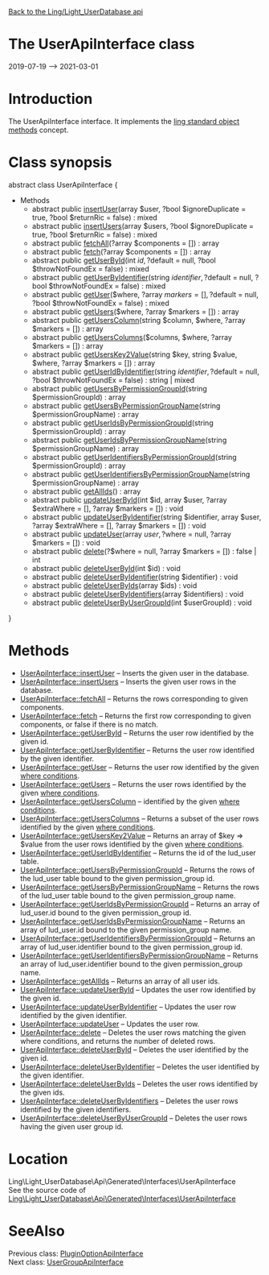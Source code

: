 [Back to the Ling/Light_UserDatabase api](https://github.com/lingtalfi/Light_UserDatabase/blob/master/doc/api/Ling/Light_UserDatabase.md)



The UserApiInterface class
================
2019-07-19 --> 2021-03-01






Introduction
============

The UserApiInterface interface.
It implements the [ling standard object methods](https://github.com/lingtalfi/Light_BreezeGenerator/blob/master/doc/pages/ling-standard-object-methods.md) concept.



Class synopsis
==============


abstract class <span class="pl-k">UserApiInterface</span>  {

- Methods
    - abstract public [insertUser](https://github.com/lingtalfi/Light_UserDatabase/blob/master/doc/api/Ling/Light_UserDatabase/Api/Generated/Interfaces/UserApiInterface/insertUser.md)(array $user, ?bool $ignoreDuplicate = true, ?bool $returnRic = false) : mixed
    - abstract public [insertUsers](https://github.com/lingtalfi/Light_UserDatabase/blob/master/doc/api/Ling/Light_UserDatabase/Api/Generated/Interfaces/UserApiInterface/insertUsers.md)(array $users, ?bool $ignoreDuplicate = true, ?bool $returnRic = false) : mixed
    - abstract public [fetchAll](https://github.com/lingtalfi/Light_UserDatabase/blob/master/doc/api/Ling/Light_UserDatabase/Api/Generated/Interfaces/UserApiInterface/fetchAll.md)(?array $components = []) : array
    - abstract public [fetch](https://github.com/lingtalfi/Light_UserDatabase/blob/master/doc/api/Ling/Light_UserDatabase/Api/Generated/Interfaces/UserApiInterface/fetch.md)(?array $components = []) : array
    - abstract public [getUserById](https://github.com/lingtalfi/Light_UserDatabase/blob/master/doc/api/Ling/Light_UserDatabase/Api/Generated/Interfaces/UserApiInterface/getUserById.md)(int $id, ?$default = null, ?bool $throwNotFoundEx = false) : mixed
    - abstract public [getUserByIdentifier](https://github.com/lingtalfi/Light_UserDatabase/blob/master/doc/api/Ling/Light_UserDatabase/Api/Generated/Interfaces/UserApiInterface/getUserByIdentifier.md)(string $identifier, ?$default = null, ?bool $throwNotFoundEx = false) : mixed
    - abstract public [getUser](https://github.com/lingtalfi/Light_UserDatabase/blob/master/doc/api/Ling/Light_UserDatabase/Api/Generated/Interfaces/UserApiInterface/getUser.md)($where, ?array $markers = [], ?$default = null, ?bool $throwNotFoundEx = false) : mixed
    - abstract public [getUsers](https://github.com/lingtalfi/Light_UserDatabase/blob/master/doc/api/Ling/Light_UserDatabase/Api/Generated/Interfaces/UserApiInterface/getUsers.md)($where, ?array $markers = []) : array
    - abstract public [getUsersColumn](https://github.com/lingtalfi/Light_UserDatabase/blob/master/doc/api/Ling/Light_UserDatabase/Api/Generated/Interfaces/UserApiInterface/getUsersColumn.md)(string $column, $where, ?array $markers = []) : array
    - abstract public [getUsersColumns](https://github.com/lingtalfi/Light_UserDatabase/blob/master/doc/api/Ling/Light_UserDatabase/Api/Generated/Interfaces/UserApiInterface/getUsersColumns.md)($columns, $where, ?array $markers = []) : array
    - abstract public [getUsersKey2Value](https://github.com/lingtalfi/Light_UserDatabase/blob/master/doc/api/Ling/Light_UserDatabase/Api/Generated/Interfaces/UserApiInterface/getUsersKey2Value.md)(string $key, string $value, $where, ?array $markers = []) : array
    - abstract public [getUserIdByIdentifier](https://github.com/lingtalfi/Light_UserDatabase/blob/master/doc/api/Ling/Light_UserDatabase/Api/Generated/Interfaces/UserApiInterface/getUserIdByIdentifier.md)(string $identifier, ?$default = null, ?bool $throwNotFoundEx = false) : string | mixed
    - abstract public [getUsersByPermissionGroupId](https://github.com/lingtalfi/Light_UserDatabase/blob/master/doc/api/Ling/Light_UserDatabase/Api/Generated/Interfaces/UserApiInterface/getUsersByPermissionGroupId.md)(string $permissionGroupId) : array
    - abstract public [getUsersByPermissionGroupName](https://github.com/lingtalfi/Light_UserDatabase/blob/master/doc/api/Ling/Light_UserDatabase/Api/Generated/Interfaces/UserApiInterface/getUsersByPermissionGroupName.md)(string $permissionGroupName) : array
    - abstract public [getUserIdsByPermissionGroupId](https://github.com/lingtalfi/Light_UserDatabase/blob/master/doc/api/Ling/Light_UserDatabase/Api/Generated/Interfaces/UserApiInterface/getUserIdsByPermissionGroupId.md)(string $permissionGroupId) : array
    - abstract public [getUserIdsByPermissionGroupName](https://github.com/lingtalfi/Light_UserDatabase/blob/master/doc/api/Ling/Light_UserDatabase/Api/Generated/Interfaces/UserApiInterface/getUserIdsByPermissionGroupName.md)(string $permissionGroupName) : array
    - abstract public [getUserIdentifiersByPermissionGroupId](https://github.com/lingtalfi/Light_UserDatabase/blob/master/doc/api/Ling/Light_UserDatabase/Api/Generated/Interfaces/UserApiInterface/getUserIdentifiersByPermissionGroupId.md)(string $permissionGroupId) : array
    - abstract public [getUserIdentifiersByPermissionGroupName](https://github.com/lingtalfi/Light_UserDatabase/blob/master/doc/api/Ling/Light_UserDatabase/Api/Generated/Interfaces/UserApiInterface/getUserIdentifiersByPermissionGroupName.md)(string $permissionGroupName) : array
    - abstract public [getAllIds](https://github.com/lingtalfi/Light_UserDatabase/blob/master/doc/api/Ling/Light_UserDatabase/Api/Generated/Interfaces/UserApiInterface/getAllIds.md)() : array
    - abstract public [updateUserById](https://github.com/lingtalfi/Light_UserDatabase/blob/master/doc/api/Ling/Light_UserDatabase/Api/Generated/Interfaces/UserApiInterface/updateUserById.md)(int $id, array $user, ?array $extraWhere = [], ?array $markers = []) : void
    - abstract public [updateUserByIdentifier](https://github.com/lingtalfi/Light_UserDatabase/blob/master/doc/api/Ling/Light_UserDatabase/Api/Generated/Interfaces/UserApiInterface/updateUserByIdentifier.md)(string $identifier, array $user, ?array $extraWhere = [], ?array $markers = []) : void
    - abstract public [updateUser](https://github.com/lingtalfi/Light_UserDatabase/blob/master/doc/api/Ling/Light_UserDatabase/Api/Generated/Interfaces/UserApiInterface/updateUser.md)(array $user, ?$where = null, ?array $markers = []) : void
    - abstract public [delete](https://github.com/lingtalfi/Light_UserDatabase/blob/master/doc/api/Ling/Light_UserDatabase/Api/Generated/Interfaces/UserApiInterface/delete.md)(?$where = null, ?array $markers = []) : false | int
    - abstract public [deleteUserById](https://github.com/lingtalfi/Light_UserDatabase/blob/master/doc/api/Ling/Light_UserDatabase/Api/Generated/Interfaces/UserApiInterface/deleteUserById.md)(int $id) : void
    - abstract public [deleteUserByIdentifier](https://github.com/lingtalfi/Light_UserDatabase/blob/master/doc/api/Ling/Light_UserDatabase/Api/Generated/Interfaces/UserApiInterface/deleteUserByIdentifier.md)(string $identifier) : void
    - abstract public [deleteUserByIds](https://github.com/lingtalfi/Light_UserDatabase/blob/master/doc/api/Ling/Light_UserDatabase/Api/Generated/Interfaces/UserApiInterface/deleteUserByIds.md)(array $ids) : void
    - abstract public [deleteUserByIdentifiers](https://github.com/lingtalfi/Light_UserDatabase/blob/master/doc/api/Ling/Light_UserDatabase/Api/Generated/Interfaces/UserApiInterface/deleteUserByIdentifiers.md)(array $identifiers) : void
    - abstract public [deleteUserByUserGroupId](https://github.com/lingtalfi/Light_UserDatabase/blob/master/doc/api/Ling/Light_UserDatabase/Api/Generated/Interfaces/UserApiInterface/deleteUserByUserGroupId.md)(int $userGroupId) : void

}






Methods
==============

- [UserApiInterface::insertUser](https://github.com/lingtalfi/Light_UserDatabase/blob/master/doc/api/Ling/Light_UserDatabase/Api/Generated/Interfaces/UserApiInterface/insertUser.md) &ndash; Inserts the given user in the database.
- [UserApiInterface::insertUsers](https://github.com/lingtalfi/Light_UserDatabase/blob/master/doc/api/Ling/Light_UserDatabase/Api/Generated/Interfaces/UserApiInterface/insertUsers.md) &ndash; Inserts the given user rows in the database.
- [UserApiInterface::fetchAll](https://github.com/lingtalfi/Light_UserDatabase/blob/master/doc/api/Ling/Light_UserDatabase/Api/Generated/Interfaces/UserApiInterface/fetchAll.md) &ndash; Returns the rows corresponding to given components.
- [UserApiInterface::fetch](https://github.com/lingtalfi/Light_UserDatabase/blob/master/doc/api/Ling/Light_UserDatabase/Api/Generated/Interfaces/UserApiInterface/fetch.md) &ndash; Returns the first row corresponding to given components, or false if there is no match.
- [UserApiInterface::getUserById](https://github.com/lingtalfi/Light_UserDatabase/blob/master/doc/api/Ling/Light_UserDatabase/Api/Generated/Interfaces/UserApiInterface/getUserById.md) &ndash; Returns the user row identified by the given id.
- [UserApiInterface::getUserByIdentifier](https://github.com/lingtalfi/Light_UserDatabase/blob/master/doc/api/Ling/Light_UserDatabase/Api/Generated/Interfaces/UserApiInterface/getUserByIdentifier.md) &ndash; Returns the user row identified by the given identifier.
- [UserApiInterface::getUser](https://github.com/lingtalfi/Light_UserDatabase/blob/master/doc/api/Ling/Light_UserDatabase/Api/Generated/Interfaces/UserApiInterface/getUser.md) &ndash; Returns the user row identified by the given [where conditions](https://github.com/lingtalfi/SimplePdoWrapper#the-where-conditions).
- [UserApiInterface::getUsers](https://github.com/lingtalfi/Light_UserDatabase/blob/master/doc/api/Ling/Light_UserDatabase/Api/Generated/Interfaces/UserApiInterface/getUsers.md) &ndash; Returns the user rows identified by the given [where conditions](https://github.com/lingtalfi/SimplePdoWrapper#the-where-conditions).
- [UserApiInterface::getUsersColumn](https://github.com/lingtalfi/Light_UserDatabase/blob/master/doc/api/Ling/Light_UserDatabase/Api/Generated/Interfaces/UserApiInterface/getUsersColumn.md) &ndash; identified by the given [where conditions](https://github.com/lingtalfi/SimplePdoWrapper#the-where-conditions).
- [UserApiInterface::getUsersColumns](https://github.com/lingtalfi/Light_UserDatabase/blob/master/doc/api/Ling/Light_UserDatabase/Api/Generated/Interfaces/UserApiInterface/getUsersColumns.md) &ndash; Returns a subset of the user rows identified by the given [where conditions](https://github.com/lingtalfi/SimplePdoWrapper#the-where-conditions).
- [UserApiInterface::getUsersKey2Value](https://github.com/lingtalfi/Light_UserDatabase/blob/master/doc/api/Ling/Light_UserDatabase/Api/Generated/Interfaces/UserApiInterface/getUsersKey2Value.md) &ndash; Returns an array of $key => $value from the user rows identified by the given [where conditions](https://github.com/lingtalfi/SimplePdoWrapper#the-where-conditions).
- [UserApiInterface::getUserIdByIdentifier](https://github.com/lingtalfi/Light_UserDatabase/blob/master/doc/api/Ling/Light_UserDatabase/Api/Generated/Interfaces/UserApiInterface/getUserIdByIdentifier.md) &ndash; Returns the id of the lud_user table.
- [UserApiInterface::getUsersByPermissionGroupId](https://github.com/lingtalfi/Light_UserDatabase/blob/master/doc/api/Ling/Light_UserDatabase/Api/Generated/Interfaces/UserApiInterface/getUsersByPermissionGroupId.md) &ndash; Returns the rows of the lud_user table bound to the given permission_group id.
- [UserApiInterface::getUsersByPermissionGroupName](https://github.com/lingtalfi/Light_UserDatabase/blob/master/doc/api/Ling/Light_UserDatabase/Api/Generated/Interfaces/UserApiInterface/getUsersByPermissionGroupName.md) &ndash; Returns the rows of the lud_user table bound to the given permission_group name.
- [UserApiInterface::getUserIdsByPermissionGroupId](https://github.com/lingtalfi/Light_UserDatabase/blob/master/doc/api/Ling/Light_UserDatabase/Api/Generated/Interfaces/UserApiInterface/getUserIdsByPermissionGroupId.md) &ndash; Returns an array of lud_user.id bound to the given permission_group id.
- [UserApiInterface::getUserIdsByPermissionGroupName](https://github.com/lingtalfi/Light_UserDatabase/blob/master/doc/api/Ling/Light_UserDatabase/Api/Generated/Interfaces/UserApiInterface/getUserIdsByPermissionGroupName.md) &ndash; Returns an array of lud_user.id bound to the given permission_group name.
- [UserApiInterface::getUserIdentifiersByPermissionGroupId](https://github.com/lingtalfi/Light_UserDatabase/blob/master/doc/api/Ling/Light_UserDatabase/Api/Generated/Interfaces/UserApiInterface/getUserIdentifiersByPermissionGroupId.md) &ndash; Returns an array of lud_user.identifier bound to the given permission_group id.
- [UserApiInterface::getUserIdentifiersByPermissionGroupName](https://github.com/lingtalfi/Light_UserDatabase/blob/master/doc/api/Ling/Light_UserDatabase/Api/Generated/Interfaces/UserApiInterface/getUserIdentifiersByPermissionGroupName.md) &ndash; Returns an array of lud_user.identifier bound to the given permission_group name.
- [UserApiInterface::getAllIds](https://github.com/lingtalfi/Light_UserDatabase/blob/master/doc/api/Ling/Light_UserDatabase/Api/Generated/Interfaces/UserApiInterface/getAllIds.md) &ndash; Returns an array of all user ids.
- [UserApiInterface::updateUserById](https://github.com/lingtalfi/Light_UserDatabase/blob/master/doc/api/Ling/Light_UserDatabase/Api/Generated/Interfaces/UserApiInterface/updateUserById.md) &ndash; Updates the user row identified by the given id.
- [UserApiInterface::updateUserByIdentifier](https://github.com/lingtalfi/Light_UserDatabase/blob/master/doc/api/Ling/Light_UserDatabase/Api/Generated/Interfaces/UserApiInterface/updateUserByIdentifier.md) &ndash; Updates the user row identified by the given identifier.
- [UserApiInterface::updateUser](https://github.com/lingtalfi/Light_UserDatabase/blob/master/doc/api/Ling/Light_UserDatabase/Api/Generated/Interfaces/UserApiInterface/updateUser.md) &ndash; Updates the user row.
- [UserApiInterface::delete](https://github.com/lingtalfi/Light_UserDatabase/blob/master/doc/api/Ling/Light_UserDatabase/Api/Generated/Interfaces/UserApiInterface/delete.md) &ndash; Deletes the user rows matching the given where conditions, and returns the number of deleted rows.
- [UserApiInterface::deleteUserById](https://github.com/lingtalfi/Light_UserDatabase/blob/master/doc/api/Ling/Light_UserDatabase/Api/Generated/Interfaces/UserApiInterface/deleteUserById.md) &ndash; Deletes the user identified by the given id.
- [UserApiInterface::deleteUserByIdentifier](https://github.com/lingtalfi/Light_UserDatabase/blob/master/doc/api/Ling/Light_UserDatabase/Api/Generated/Interfaces/UserApiInterface/deleteUserByIdentifier.md) &ndash; Deletes the user identified by the given identifier.
- [UserApiInterface::deleteUserByIds](https://github.com/lingtalfi/Light_UserDatabase/blob/master/doc/api/Ling/Light_UserDatabase/Api/Generated/Interfaces/UserApiInterface/deleteUserByIds.md) &ndash; Deletes the user rows identified by the given ids.
- [UserApiInterface::deleteUserByIdentifiers](https://github.com/lingtalfi/Light_UserDatabase/blob/master/doc/api/Ling/Light_UserDatabase/Api/Generated/Interfaces/UserApiInterface/deleteUserByIdentifiers.md) &ndash; Deletes the user rows identified by the given identifiers.
- [UserApiInterface::deleteUserByUserGroupId](https://github.com/lingtalfi/Light_UserDatabase/blob/master/doc/api/Ling/Light_UserDatabase/Api/Generated/Interfaces/UserApiInterface/deleteUserByUserGroupId.md) &ndash; Deletes the user rows having the given user group id.





Location
=============
Ling\Light_UserDatabase\Api\Generated\Interfaces\UserApiInterface<br>
See the source code of [Ling\Light_UserDatabase\Api\Generated\Interfaces\UserApiInterface](https://github.com/lingtalfi/Light_UserDatabase/blob/master/Api/Generated/Interfaces/UserApiInterface.php)



SeeAlso
==============
Previous class: [PluginOptionApiInterface](https://github.com/lingtalfi/Light_UserDatabase/blob/master/doc/api/Ling/Light_UserDatabase/Api/Generated/Interfaces/PluginOptionApiInterface.md)<br>Next class: [UserGroupApiInterface](https://github.com/lingtalfi/Light_UserDatabase/blob/master/doc/api/Ling/Light_UserDatabase/Api/Generated/Interfaces/UserGroupApiInterface.md)<br>
